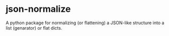 # json-normalize
A python package for normalizing (or flattening) a JSON-like structure into a list (genarator) or flat dicts.
